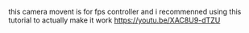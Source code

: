 this camera movent is for fps controller and i recommenned using this tutorial to actually make it work https://youtu.be/XAC8U9-dTZU
